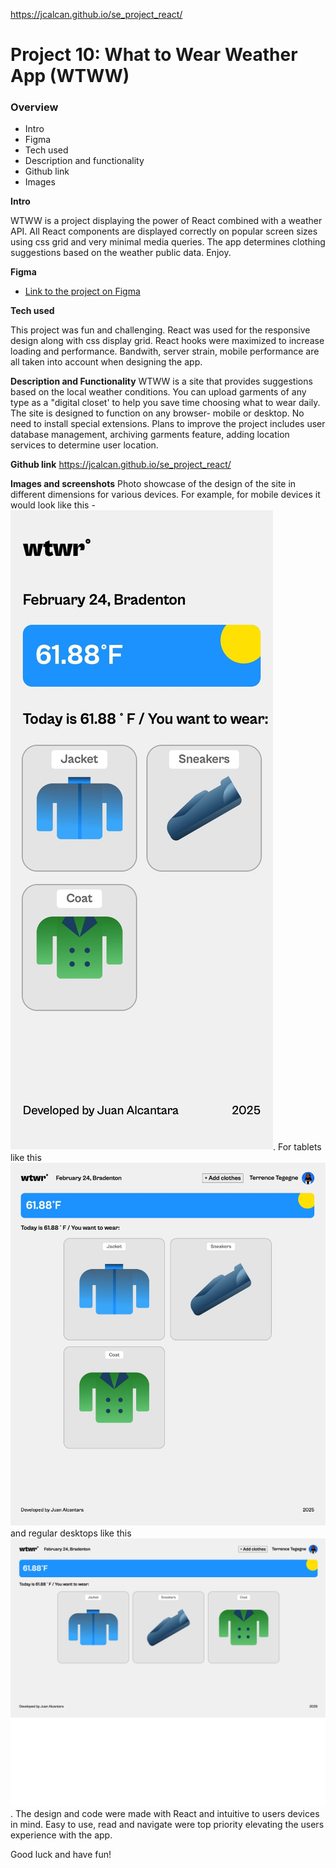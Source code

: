 https://jcalcan.github.io/se_project_react/

# Project 10: What to Wear Weather App (WTWW)

### Overview

- Intro
- Figma
- Tech used
- Description and functionality
- Github link
- Images

**Intro**

WTWW is a project displaying the power of React combined with a weather API. All React components are displayed correctly on popular screen sizes using css grid and very minimal media queries. The app determines clothing suggestions based on the weather public data. Enjoy.

**Figma**

- [Link to the project on Figma](https://www.figma.com/design/F03bTb81Pw8IDPj5Y9rc5i/Sprint-10-%7C-WTWR?node-id=311-433&p=f&t=mVKXRi7p8WCtvag4-0)

**Tech used**

This project was fun and challenging. React was used for the responsive design along with css display grid. React hooks were maximized to increase loading and performance. Bandwith, server strain, mobile performance are all taken into account when designing the app.

**Description and Functionality**
WTWW is a site that provides suggestions based on the local weather conditions. You can upload garments of any type as a "digital closet' to help you save time choosing what to wear daily. The site is designed to function on any browser- mobile or desktop. No need to install special extensions. Plans to improve the project includes user database management, archiving garments feature, adding location services to determine user location.

**Github link**
https://jcalcan.github.io/se_project_react/

**Images and screenshots**
Photo showcase of the design of the site in different dimensions for various devices. For example,
for mobile devices it would look like this - ![mobile](./src/assets/mobile_screenshot.jpg). For tablets like this ![tablets](./src/assets/tablet_screenshot.jpg) and regular desktops like this ![desktop](./src/assets/desktop_screenshot.jpg). The design and code were made with React and intuitive to users devices in mind. Easy to use, read and navigate were top priority elevating the users experience with the app.

Good luck and have fun!
